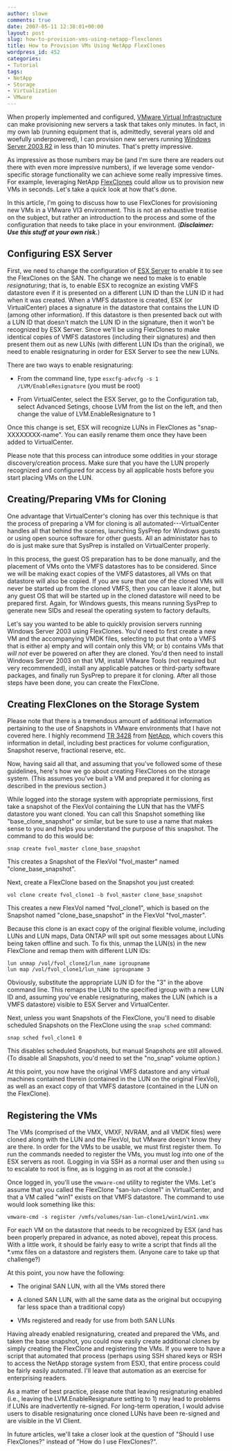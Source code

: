 ```yaml
---
author: slowe
comments: true
date: 2007-05-11 12:38:01+00:00
layout: post
slug: how-to-provision-vms-using-netapp-flexclones
title: How to Provision VMs Using NetApp FlexClones
wordpress_id: 452
categories:
- Tutorial
tags:
- NetApp
- Storage
- Virtualization
- VMware
---
```


When properly implemented and configured, [VMware Virtual Infrastructure](http://www.vmware.com/products/vi/) can make provisioning new servers a task that takes only minutes. In fact, in my own lab (running equipment that is, admittedly, several years old and woefully underpowered), I can provision new servers running [Windows Server 2003 R2](http://www.microsoft.com/windowsserver/default.mspx) in less than 10 minutes. That's pretty impressive.

As impressive as those numbers may be (and I'm sure there are readers out there with even more impressive numbers), if we leverage some vendor-specific storage functionality we can achieve some really impressive times. For example, leveraging NetApp [FlexClones](http://www.netapp.com/products/enterprise-software/storage-system-software/provisioning-volume-management/flexclone.html) could allow us to provision new VMs in seconds. Let's take a quick look at how that's done.

In this article, I'm going to discuss how to use FlexClones for provisioning new VMs in a VMware VI3 environment. This is not an exhaustive treatise on the subject, but rather an introduction to the process and some of the configuration that needs to take place in your environment. (**_Disclaimer: Use this stuff at your own risk._**)

## Configuring ESX Server

First, we need to change the configuration of [ESX Server](http://www.vmware.com/products/vi/esx/) to enable it to see the FlexClones on the SAN. The change we need to make is to enable _resignaturing_; that is, to enable ESX to recognize an existing VMFS datastore even if it is presented on a different LUN ID than the LUN ID it had when it was created. When a VMFS datastore is created, ESX (or VirtualCenter) places a signature in the datastore that contains the LUN ID (among other information). If this datastore is then presented back out with a LUN ID that doesn't match the LUN ID in the signature, then it won't be recognized by ESX Server. Since we'll be using FlexClones to make identical copies of VMFS datastores (including their signatures) and then present them out as new LUNs (with different LUN IDs than the original), we need to enable resignaturing in order for ESX Server to see the new LUNs.

There are two ways to enable resignaturing:

* From the command line, type `esxcfg-advcfg -s 1 /LVM/EnableResignature` (you must be root)

* From VirtualCenter, select the ESX Server, go to the Configuration tab, select Advanced Setings, choose LVM from the list on the left, and then change the value of LVM.EnableResignature to 1

Once this change is set, ESX will recognize LUNs in FlexClones as "snap-XXXXXXXX-name". You can easily rename them once they have been added to VirtualCenter.

Please note that this process can introduce some oddities in your storage discovery/creation process. Make sure that you have the LUN properly recognized and configured for access by all applicable hosts before you start placing VMs on the LUN.

## Creating/Preparing VMs for Cloning

One advantage that VirtualCenter's cloning has over this technique is that the process of preparing a VM for cloning is all automated---VirtualCenter handles all that behind the scenes, launching SysPrep for Windows guests or using open source software for other guests. All an administator has to do is just make sure that SysPrep is installed on VirtualCenter properly.

In this process, the guest OS preparation has to be done manually, and the placement of VMs onto the VMFS datastores has to be considered. Since we will be making exact copies of the VMFS datastores, all VMs on that datastore will also be copied. If you are sure that one of the cloned VMs will never be started up from the cloned VMFS, then you can leave it alone, but any guest OS that will be started up in the cloned datastore will need to be prepared first. Again, for Windows guests, this means running SysPrep to generate new SIDs and reseal the operating system to factory defaults.

Let's say you wanted to be able to quickly provision servers running Windows Server 2003 using FlexClones. You'd need to first create a new VM and the accompanying VMDK files, selecting to put that onto a VMFS that is either a) empty and will contain only this VM; or b) contains VMs that _will not_ ever be powered on after they are cloned. You'd then need to install Windows Server 2003 on that VM, install VMware Tools (not required but very recommended), install any applicable patches or third-party software packages, and finally run SysPrep to prepare it for cloning. After all those steps have been done, you can create the FlexClone.

## Creating FlexClones on the Storage System

Please note that there is a tremendous amount of additional information pertaining to the use of Snapshots in VMware environments that I have not covered here. I highly recommend [TR 3428](http://www.netapp.com/library/tr/3428.pdf) from [NetApp](http://www.netapp.com/), which covers this information in detail, including best practices for volume configuration, Snapshot reserve, fractional reserve, etc.

Now, having said all that, and assuming that you've followed some of these guidelines, here's how we go about creating FlexClones on the storage system. (This assumes you've built a VM and prepared it for cloning as described in the previous section.)

While logged into the storage system with appropriate permissions, first take a snapshot of the FlexVol containing the LUN that has the VMFS datastore you want cloned. You can call this Snapshot something like "base\_clone\_snapshot" or similar, but be sure to use a name that makes sense to you and helps you understand the purpose of this snapshot. The command to do this would be:  

    snap create fvol_master clone_base_snapshot

This creates a Snapshot of the FlexVol "fvol_master" named "clone_base_snapshot".

Next, create a FlexClone based on the Snapshot you just created:  

    vol clone create fvol_clone1 -b fvol_master clone_base_snapshot

This creates a new FlexVol named "fvol_clone1", which is based on the Snapshot named "clone_base_snapshot" in the FlexVol "fvol_master".

Because this clone is an exact copy of the original flexible volume, including LUNs and LUN maps, Data ONTAP will spit out some messages about LUNs being taken offline and such. To fix this, unmap the LUN(s) in the new FlexClone and remap them with different LUN IDs:

    lun unmap /vol/fvol_clone1/lun_name igroupname
    lun map /vol/fvol_clone1/lun_name igroupname 3

Obviously, substitute the appropriate LUN ID for the "3" in the above command line. This remaps the LUN to the specified igroup with a new LUN ID and, assuming you've enable resignaturing, makes the LUN (which is a VMFS datastore) visible to ESX Server and VirtualCenter.

Next, unless you want Snapshots of the FlexClone, you'll need to disable scheduled Snapshots on the FlexClone using the `snap sched` command:  

    snap sched fvol_clone1 0

This disables scheduled Snapshots, but manual Snapshots are still allowed. (To disable all Snapshots, you'd need to set the "no_snap" volume option.)

At this point, you now have the original VMFS datastore and any virtual machines contained therein (contained in the LUN on the original FlexVol), as well as an exact copy of that VMFS datastore (contained in the LUN on the FlexClone).

## Registering the VMs

The VMs (comprised of the VMX, VMXF, NVRAM, and all VMDK files) were cloned along with the LUN and the FlexVol, but VMware doesn't know they are there.
In order for the VMs to be usable, we must first register them. To run the commands needed to register the VMs, you must log into one of the ESX servers as root. (Logging in via SSH as a normal user and then using `su` to escalate to root is fine, as is logging in as root at the console.)

Once logged in, you'll use the `vmware-cmd` utility to register the VMs. Let's assume that you called the FlexClone "san-lun-clone1" in VirtualCenter, and that a VM called "win1" exists on that VMFS datastore. The command to use would look something like this:

    vmware-cmd -s register /vmfs/volumes/san-lun-clone1/win1/win1.vmx

For each VM on the datastore that needs to be recognized by ESX (and has been properly prepared in advance, as noted above), repeat this process. With a little work, it should be fairly easy to write a script that finds all the *.vmx files on a datastore and registers them. (Anyone care to take up that challenge?)

At this point, you now have the following:

* The original SAN LUN, with all the VMs stored there

* A cloned SAN LUN, with all the same data as the original but occupying far less space than a traditional copy)

* VMs registered and ready for use from both SAN LUNs

Having already enabled resignaturing, created and prepared the VMs, and taken the base snapshot, you could now easily create additional clones by simply creating the FlexClone and registering the VMs. If you were to have a script that automated that process (perhaps using SSH shared keys or RSH to access the NetApp storage system from ESX), that entire process could be fairly easily automated. I'll leave that automation as an exercise for enterprising readers.

As a matter of best practice, please note that leaving resignaturing enabled (i.e., leaving the LVM.EnableResignature setting to 1) may lead to problems if LUNs are inadvertently re-signed. For long-term operation, I would advise users to disable resignaturing once cloned LUNs have been re-signed and are visible in the VI Client.

In future articles, we'll take a closer look at the question of "Should I use FlexClones?" instead of "How do I use FlexClones?".
